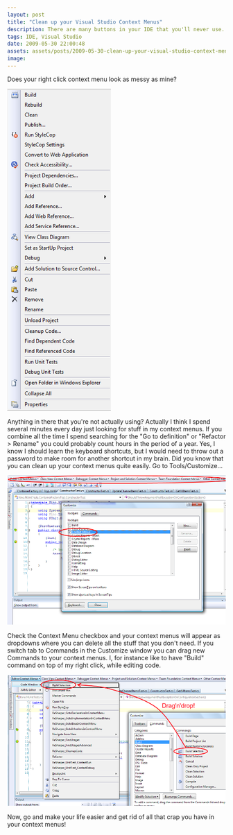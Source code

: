 ```yaml
---
layout: post
title: "Clean up your Visual Studio Context Menus"
description: There are many buttons in your IDE that you'll never use. Instead of having them clutter up your workspace you should remove them and in the process become much more efficient.
tags: IDE, Visual Studio
date: 2009-05-30 22:00:48
assets: assets/posts/2009-05-30-clean-up-your-visual-studio-context-menus
image: 
---
```


Does your right click context menu look as messy as mine?

![Visual Studio Context Menu](/assets/posts/2009-05-31-clean-up-your-visual-studio-context-menus/context_menu.png)

Anything in there that you're not actually using?  Actually I think I spend several minutes every day just looking for stuff in my context menus. If you combine all the time I spend searching for the "Go to definition" or "Refactor > Rename" you could probably count hours in the period of a year. Yes, I know I should learn the keyboard shortcuts, but I would need to throw out a password to make room for another shortcut in my brain.  Did you know that you can clean up your context menus quite easily. Go to Tools/Customize...

![Customize Visual Studio Context Menus](/assets/posts/2009-05-31-clean-up-your-visual-studio-context-menus/customize_context_menus.png)

Check the Context Menu checkbox and your context menus will appear as dropdowns where you can delete all the stuff that you don't need. If you switch tab to Commands in the Customize window you can drag new Commands to your context menus. I, for instance like to have "Build" command on top of my right click, while editing code.

![Customize context menus add build](/assets/posts/2009-05-31-clean-up-your-visual-studio-context-menus/customize_context_menus_add_build1.png)

Now, go and make your life easier and get rid of all that crap you have in your context menus!
